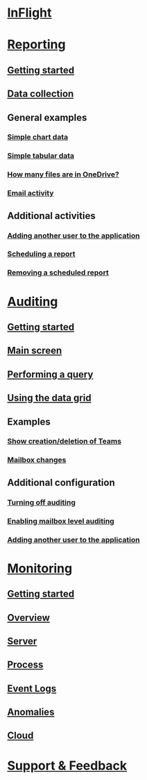 ﻿# [InFlight](index.md)

# [Reporting](reporting/index.md)

## [Getting started](reporting/getting-started.md)
## [Data collection](reporting/data-collection.md)

## General examples
### [Simple chart data](reporting/example-chart.md)
### [Simple tabular data](reporting/example-data.md)
### [How many files are in OneDrive?](reporting/example-OfB.md)
### [Email activity](reporting/example-email-activity.md)

## Additional activities
### [Adding another user to the application](./reporting/user-management.md)
### [Scheduling a report](reporting/scheduling-report.md)
### [Removing a scheduled report](reporting/removing-a-report.md)

# [Auditing](auditing/index.md)
## [Getting started](auditing/gettingstarted.md)
## [Main screen](auditing/main-screen.md)
## [Performing a query](auditing/performing-a-query.md)
## [Using the data grid](auditing/switching-to-data-grid.md)

## Examples
### [Show creation/deletion of Teams](auditing/example-teams.md)
### [Mailbox changes](auditing/example-mailbox-changes.md)

## Additional configuration
### [Turning off auditing](auditing/turning-off-auditing.md)
### [Enabling mailbox level auditing](auditing/enabling-mbx-auditing.md)
### [Adding another user to the application](auditing/user-management.md)

# [Monitoring](monitoring/index.md)
## [Getting started](monitoring/monitoring.md#getting-started)
## [Overview](monitoring/monitoring.md#overview)
## [Server](monitoring/monitoring.md#server)
## [Process](monitoring/monitoring.md#process)
## [Event Logs](monitoring/monitoring.md#event-logs)
## [Anomalies](monitoring/monitoring.md#anomalies)
## [Cloud](monitoring/monitoring.md#cloud)

# [Support & Feedback](../support/index.md)

